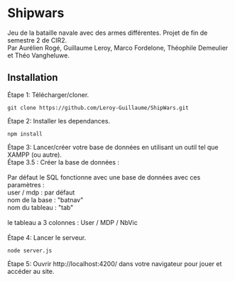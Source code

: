 # Shipwars

Jeu de la bataille navale avec des armes différentes. Projet de fin de semestre 2 de CIR2.<br/>
Par Aurélien Rogé, Guillaume Leroy, Marco Fordelone, Théophile Demeulier et Théo Vangheluwe.

## Installation

Étape 1: Télécharger/cloner.
```
git clone https://github.com/Leroy-Guillaume/ShipWars.git
```
Étape 2: Installer les dependances.
```
npm install
```
Étape 3: Lancer/créer votre base de données en utilisant un outil tel que XAMPP (ou autre).<br/>
Étape 3.5 : Créer la base de données :<br/>
<br/>
Par défaut le SQL fonctionne avec une base de données avec ces paramètres :<br/>
user / mdp : par défaut<br/>
nom de la base : "batnav"<br/>
nom du tableau : "tab"<br/>
<br/>
le tableau a 3 colonnes : User / MDP / NbVic <br/>
<br/>
Étape 4: Lancer le serveur.
```
node server.js
```
Étape 5: Ouvrir http://localhost:4200/ dans votre navigateur pour jouer et accéder au site.
